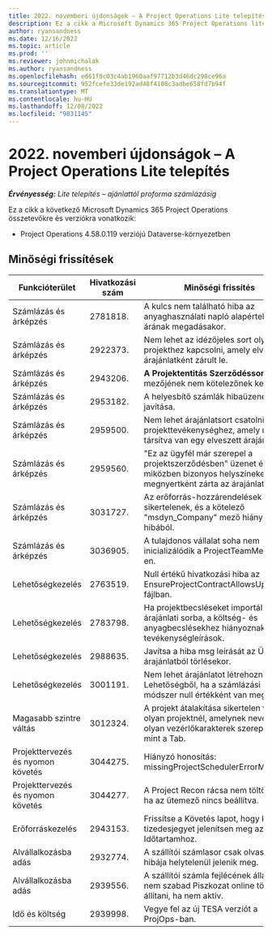 ```yaml
---
title: 2022. novemberi újdonságok – A Project Operations Lite telepítés
description: Ez a cikk a Microsoft Dynamics 365 Project Operations lite központi telepítésének 2022. novemberi kiadásában elérhető minőségi frissítésekről nyújt tájékoztatást.
author: ryansandness
ms.date: 12/16/2022
ms.topic: article
ms.prod: ''
ms.reviewer: johnmichalak
ms.author: ryansandness
ms.openlocfilehash: ed61f8c03c4ab1960aaf97712b3d46dc298ce96a
ms.sourcegitcommit: 952fcefe33de192ad48f4108c3adbe658fd7b94f
ms.translationtype: MT
ms.contentlocale: hu-HU
ms.lasthandoff: 12/08/2022
ms.locfileid: "9831145"
---
```

# <a name="whats-new-november-2022---project-operations-lite-deployment"></a>2022. novemberi újdonságok – A Project Operations Lite telepítés

_**Érvényesség:** Lite telepítés – ajánlattól proforma számlázásig_

Ez a cikk a következő Microsoft Dynamics 365 Project Operations összetevőkre és verziókra vonatkozik:

- Project Operations 4.58.0.119 verziójú Dataverse-környezetben


## <a name="quality-updates"></a>Minőségi frissítések

| Funkcióterület | Hivatkozási szám | Minőségi frissítés |
| --- | --- | --- |
| Számlázás és árképzés | 2781818. | A kulcs nem található hiba az anyaghasználati napló alapértelmezett árának megadásakor. |
| Számlázás és árképzés | 2922373. | Nem lehet az idézőjeles sort olyan projekthez kapcsolni, amely elveszett árajánlatként zárult le. |
| Számlázás és árképzés | 2943206. | **A Projektentitás Szerződéssor** mezőjének nem kötelezőnek kell lennie. |
| Számlázás és árképzés | 2953182. | A helyesbítő számlák hibaüzenetének javítása.|
| Számlázás és árképzés | 2959500. | Nem lehet árajánlatsort csatolni olyan projekttevékenységhez, amely már társítva van egy elveszett árajánlathoz.|
| Számlázás és árképzés | 2959560. | "Ez az ügyfél már szerepel a projektszerződésben" üzenet érkezett, miközben bizonyos helyszíneken megnyertként zárta az árajánlatot. |
| Számlázás és árképzés | 3031727. | Az erőforrás-hozzárendelések sikertelenek, és a kötelező "msdyn_Company" mező hiányzik a hibából. |
| Számlázás és árképzés | 3036905. | A tulajdonos vállalat soha nem inicializálódik a ProjectTeamMember-en. |
| Lehetőségkezelés | 2763519. | Null értékű hivatkozási hiba az EnsureProjectContractAllowsUpdates fájlban. |
| Lehetőségkezelés | 2783798. | Ha projektbecsléseket importál az árajánlati sorba, a költség- és anyagbecslésekhez hiányoznak a tevékenységleírások.|
| Lehetőségkezelés | 2988635. | Javítsa a hiba msg leírását az Ügyfél árajánlatból törlésekor. |
| Lehetőségkezelés | 3001191. | Nem lehet árajánlatot létrehozni a Lehetőségből, ha a számlázási módszer null értékként van megadva. |
| Magasabb szintre váltás | 3012324. | A projekt átalakítása sikertelen volt egy olyan projektnél, amelynek nevében olyan vezérlőkarakterek szerepeltek, mint a Tab. || Projekttervezés és nyomon követés | 2790384. | A Függőben lévő műveletkészlet időtúllépése túl rövid. |
| Projekttervezés és nyomon követés | 3044275. | Hiányzó honosítás: missingProjectSchedulerErrorMessage. |
| Projekttervezés és nyomon követés | 3044277. | A Project Recon rácsa nem töltődik be, ha az ütemező nincs beállítva.|
| Erőforráskezelés | 2943153. | Frissítse a Követés lapot, hogy két tizedesjegyet jelenítsen meg az Időtartamhoz.|
| Alvállalkozásba adás | 2932774. | A szállítói számlasor csak olvasási hibája helytelenül jelenik meg. |
| Alvállalkozásba adás | 2939556. | A szállítói számla fejlécének állapotát nem szabad Piszkozat online törlésre állítani, ha nem aktív. |
| Idő és költség | 2939998. | Vegye fel az új TESA verziót a ProjOps-ban. |
